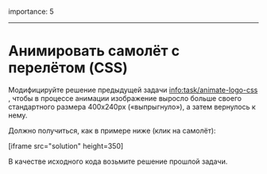 importance: 5

---

# Анимировать самолёт с перелётом (CSS)

Модифицируйте решение предыдущей задачи <info:task/animate-logo-css> , чтобы в процессе анимации изображение выросло больше своего стандартного размера 400x240px («выпрыгнуло»), а затем вернулось к нему.

Должно получиться, как в примере ниже (клик на самолёт):

[iframe src="solution" height=350]

В качестве исходного кода возьмите решение прошлой задачи.

